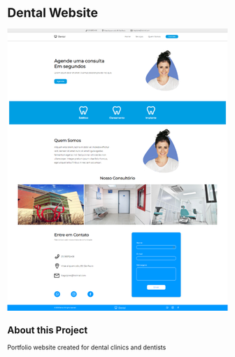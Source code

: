 # Dental Website

![](images/git-image.png)

## About this Project
Portfolio website created for dental clinics and dentists
